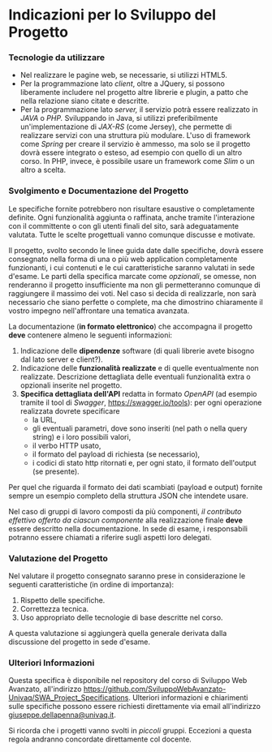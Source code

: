 # Indicazioni per lo Sviluppo del Progetto

### Tecnologie da utilizzare

- Nel realizzare le pagine web, se necessarie, si utilizzi HTML5.
- Per la programmazione lato *client*, oltre a JQuery, si
possono liberamente includere nel progetto altre librerie e plugin, a patto che
nella relazione siano citate e descritte.
- Per la programmazione lato *server,* il servizio potrà
essere realizzato in *JAVA* o *PHP.* Sviluppando in Java, si utilizzi
preferibilmente un'implementazione di *JAX-RS* (come Jersey), che permette
di realizzare servizi con una struttura più modulare. L'uso di framework come *Spring*
per creare il servizio è ammesso, ma solo se il progetto dovrà essere integrato
o esteso, ad esempio con quello di un altro corso. In PHP, invece, è possibile
usare un framework come *Slim* o un altro a scelta.  

### Svolgimento e Documentazione del Progetto

Le specifiche fornite potrebbero non risultare esaustive o
completamente definite. Ogni funzionalità aggiunta o raffinata, anche tramite
l'interazione con il committente o con gli utenti finali del sito, sarà
adeguatamente valutata. Tutte le scelte progettuali vanno comunque discusse e
motivate.

Il progetto, svolto secondo le linee guida date dalle
specifiche, dovrà essere consegnato nella forma di una o più web application completamente
funzionanti, i cui contenuti e le cui caratteristiche saranno valutati in sede
d'esame. Le parti della specifica marcate come *opzionali*, se omesse, non
renderanno il progetto insufficiente ma non gli permetteranno comunque di
raggiungere il massimo dei voti. Nel caso si decida di realizzarle, non sarà
necessario che siano perfette o complete, ma che dimostrino chiaramente il
vostro impegno nell'affrontare una tematica avanzata.

La documentazione (**in formato elettronico**) che
accompagna il progetto **deve** contenere almeno le seguenti informazioni:

1. Indicazione delle **dipendenze** software (di quali librerie avete
bisogno dal lato server e client?).
2. Indicazione delle **funzionalità realizzate** e di quelle
eventualmente non realizzate. Descrizione dettagliata delle eventuali
funzionalità extra o opzionali inserite nel progetto.
3. **Specifica dettagliata dell'API** redatta in formato *OpenAPI*
(ad esempio tramite il tool di *Swagger*, <https://swagger.io/tools>): 
per ogni operazione realizzata dovrete specificare
   - la URL,
   - gli eventuali parametri, dove sono inseriti (nel path o nella query string) e i loro possibili valori,
   - il verbo HTTP usato,
   - il formato del payload di richiesta (se necessario),
   - i codici di stato http ritornati e, per ogni stato, il formato dell'output (se presente).

Per quel che riguarda il formato dei dati scambiati (payload e output) fornite sempre un esempio completo della struttura JSON che intendete usare.

Nel caso di gruppi di lavoro composti da più componenti, *il contributo effettivo offerto da ciascun componente* alla realizzazione
finale **deve** essere descritto nella documentazione. In sede di esame, i
responsabili potranno essere chiamati a riferire sugli aspetti loro delegati.  

### Valutazione del Progetto

Nel valutare il progetto consegnato saranno prese in
considerazione le seguenti caratteristiche (in ordine di importanza):
1. Rispetto delle specifiche.
2. Correttezza tecnica.
3. Uso appropriato delle tecnologie di base descritte nel corso.

A questa valutazione si aggiungerà quella generale derivata
dalla discussione del progetto in sede d'esame.  


### Ulteriori Informazioni

Questa specifica è disponibile nel repository del corso di Sviluppo Web Avanzato, 
all'indirizzo https://github.com/SviluppoWebAvanzato-Univaq/SWA_Project_Specifications. Ulteriori informazioni e chiarimenti
sulle specifiche possono essere richiesti direttamente via email all'indirizzo giuseppe.dellapenna@univaq.it.

Si ricorda che i progetti vanno svolti in *piccoli*
gruppi. Eccezioni a questa regola andranno concordate direttamente col docente.